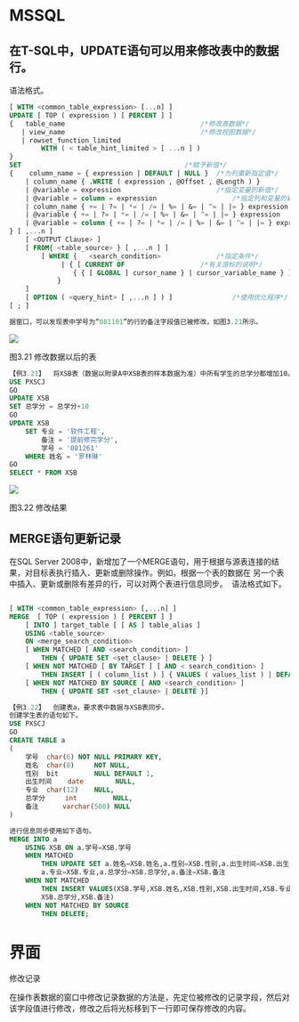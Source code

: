 # MSSQL

## 在T-SQL中，UPDATE语句可以用来修改表中的数据行。

语法格式。

```sql
[ WITH <common_table_expression> [...n] ]
UPDATE [ TOP ( expression ) [ PERCENT ] ] 
{   table_name     								/*修改表数据*/
   | view_name             						/*修改视图数据*/
   | rowset_function_limited  				
		WITH ( < table_hint_limited > [ ...n ] )
}
SET											/*赋予新值*/
{	 column_name = { expression | DEFAULT | NULL }	/*为列重新指定值*/
	| column_name { .WRITE ( expression , @Offset , @Length ) }
	| @variable = expression						/*指定变量的新值*/
	| @variable = column = expression					/*指定列和变量的新值*/
	| column_name { += | ?= | *= | /= | %= | &= | ^= | |= } expression
	| @variable { += | ?= | *= | /= | %= | &= | ^= | |= } expression
	| @variable = column { += | ?= | *= | /= | %= | &= | ^= | |= } expression
} [ ,...n ] 
	[ <OUTPUT Clause> ]
   	[ FROM{ <table_source> } [ ,...n ] ] 
    	[ WHERE {   <search_condition> 				/*指定条件*/
           	 | { [ CURRENT OF 					/*有关游标的说明*/
				{ { [ GLOBAL ] cursor_name } | cursor_variable_name } ]}
            } 
   	] 
    [ OPTION ( <query_hint> [ ,...n ] ) ]				/*使用优化程序*/
[ ; ]

```



```sql
据窗口，可以发现表中学号为“081101”的行的备注字段值已被修改，如图3.21所示。
```



![](https://raw.githubusercontent.com/ZanderZhao/images/master/img2019/20191119192015.png)

图3.21  修改数据以后的表



```sql
【例3.21】  将XSB表（数据以附录A中XSB表的样本数据为准）中所有学生的总学分都增加10。将姓名为“罗林琳”的同学的专业改为“软件工程”，备注改为“提前修完学分”，学号改为081261。
USE PXSCJ
GO
UPDATE XSB
SET 总学分 = 总学分+10
GO
UPDATE XSB
  	SET 专业 = '软件工程',
      	备注 = '提前修完学分',
      	学号 = '081261'
  	WHERE 姓名 = '罗林琳'
GO
SELECT * FROM XSB


```

![](https://raw.githubusercontent.com/ZanderZhao/images/master/img2019/20191119192057.png)

图3.22  修改结果



## MERGE语句更新记录

在SQL Server 2008中，新增加了一个MERGE语句，用于根据与源表连接的结果，对目标表执行插入、更新或删除操作。例如，根据一个表的数据在 另一个表中插入、更新或删除有差异的行，可以对两个表进行信息同步。
 语法格式如下。

```sql

[ WITH <common_table_expression> [,...n] ]
MERGE  [ TOP ( expression ) [ PERCENT ] ] 
	[ INTO ] target_table [ [ AS ] table_alias ]
	USING <table_source> 
	ON <merge_search_condition>
	[ WHEN MATCHED [ AND <search_condition> ]
		THEN { UPDATE SET <set_clause> | DELETE } ]
	[ WHEN NOT MATCHED [ BY TARGET ] [ AND < search_condition> ]
		THEN INSERT [ ( column_list ) ] { VALUES ( values_list ) | DEFAULT VALUES } ]
	[ WHEN NOT MATCHED BY SOURCE [ AND <search_condition> ]
		THEN { UPDATE SET <set_clause> | DELETE }]


```

```sql
【例3.22】  创建表a，要求表中数据与XSB表同步。
创建学生表的语句如下。
USE PXSCJ
GO
CREATE TABLE a
( 	
	学号 	char(6)	NOT NULL PRIMARY KEY,
  	姓名 	char(8) 	NOT NULL,
  	性别 	bit 		NULL DEFAULT 1,
  	出生时间 	date 		NULL,
  	专业 	char(12) 	NULL,
  	总学分 	int 		NULL,	
  	备注		varchar(500) NULL
)

进行信息同步使用如下语句。
MERGE INTO a
	USING XSB ON a.学号=XSB.学号
	WHEN MATCHED 
		THEN UPDATE SET a.姓名=XSB.姓名,a.性别=XSB.性别,a.出生时间=XSB.出生时间,
		a.专业=XSB.专业,a.总学分=XSB.总学分,a.备注=XSB.备注
	WHEN NOT MATCHED
		THEN INSERT VALUES(XSB.学号,XSB.姓名,XSB.性别,XSB.出生时间,XSB.专业,
		XSB.总学分,XSB.备注)
	WHEN NOT MATCHED BY SOURCE
		THEN DELETE;


```













# 界面

修改记录

在操作表数据的窗口中修改记录数据的方法是，先定位被修改的记录字段，然后对该字段值进行修改，修改之后将光标移到下一行即可保存修改的内容。



